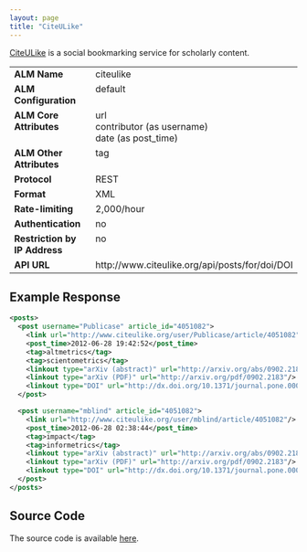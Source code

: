 ```yaml
---
layout: page
title: "CiteULike"
---
```


[CiteULike](http://www.citeulike.org) is a social bookmarking service for scholarly content.

<table width=100% border="0" cellspacing="0" cellpadding="0">
<tbody>
<tr>
<td valign="top" width=30%><strong>ALM Name</strong></td>
<td valign="top" width=70%>citeulike</td>
</tr>
<tr>
<td valign="top" width=20%><strong>ALM Configuration</strong></td>
<td valign="top" width=80%>default</td>
</tr>
<tr>
<td valign="top" width=20%><strong>ALM Core Attributes</strong></td>
<td valign="top" width=80%>url<br/>contributor (as username)<br/>date (as post_time)</td>
</tr>
<td valign="top" width=20%><strong>ALM Other Attributes</strong></td>
<td valign="top" width=80%>tag</td>
</tr>
<tr>
<td valign="top" width=30%><strong>Protocol</strong></td>
<td valign="top" width=70%>REST</td>
</tr>
<tr>
<td valign="top" width=30%><strong>Format</strong></td>
<td valign="top" width=70%>XML</td>
</tr>
<tr>
<td valign="top" width=20%><strong>Rate-limiting</strong></td>
<td valign="top" width=80%>2,000/hour</td>
</tr>
<tr>
<td valign="top" width=20%><strong>Authentication</strong></td>
<td valign="top" width=80%>no</td>
</tr>
<tr>
<td valign="top" width=20%><strong>Restriction by IP Address</strong></td>
<td valign="top" width=80%>no</td>
</tr>
<tr>
<td valign="top" width=20%><strong>API URL</strong></td>
<td valign="top" width=80%>http://www.citeulike.org/api/posts/for/doi/DOI</td>
</tr>
</tbody>
</table>

## Example Response

```xml
<posts>
  <post username="Publicase" article_id="4051082">
    <link url="http://www.citeulike.org/user/Publicase/article/4051082"/>
    <post_time>2012-06-28 19:42:52</post_time>
    <tag>altmetrics</tag>
    <tag>scientometrics</tag>
    <linkout type="arXiv (abstract)" url="http://arxiv.org/abs/0902.2183"/>
    <linkout type="arXiv (PDF)" url="http://arxiv.org/pdf/0902.2183"/>
    <linkout type="DOI" url="http://dx.doi.org/10.1371/journal.pone.0006022"/>
  </post>

  <post username="mblind" article_id="4051082">
    <link url="http://www.citeulike.org/user/mblind/article/4051082"/>
    <post_time>2012-06-28 02:38:44</post_time>
    <tag>impact</tag>
    <tag>informetrics</tag>
    <linkout type="arXiv (abstract)" url="http://arxiv.org/abs/0902.2183"/>
    <linkout type="arXiv (PDF)" url="http://arxiv.org/pdf/0902.2183"/>
    <linkout type="DOI" url="http://dx.doi.org/10.1371/journal.pone.0006022"/>
  </post>
</posts>
```

## Source Code
The source code is available [here](https://github.com/articlemetrics/alm/blob/master/app/models/sources/citeulike.rb).
